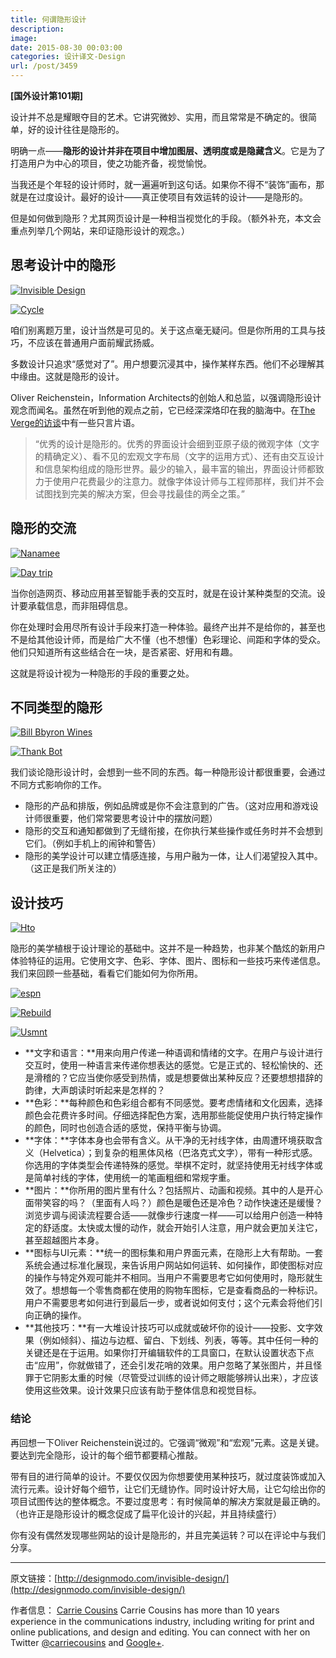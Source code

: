```yaml
---
title: 何谓隐形设计
description: 
image: 
date: 2015-08-30 00:03:00
categories: 设计译文-Design
url: /post/3459
---
```


**[国外设计第101期]**

设计并不总是耀眼夺目的艺术。它讲究微妙、实用，而且常常是不确定的。很简单，好的设计往往是隐形的。

明确一点——**隐形的设计并非在项目中增加图层、透明度或是隐藏含义**。它是为了打造用户为中心的项目，使之功能齐备，视觉愉悦。

当我还是个年轻的设计师时，就一遍遍听到这句话。如果你不得不“装饰”画布，那就是在过度设计。最好的设计——真正使项目有效运转的设计——是隐形的。

但是如何做到隐形？尤其网页设计是一种相当视觉化的手段。（额外补充，本文会重点列举几个网站，来印证隐形设计的观念。）

## 思考设计中的隐形

[![Invisible Design](http://designmodo.com/wp-content/uploads/2015/08/alchemy.jpg)](http://www.alchemy-digital.co.uk/)

[![Cycle](http://designmodo.com/wp-content/uploads/2015/08/cycle.jpg)](http://www.cyclebycycle.com/)

咱们别离题万里，设计当然是可见的。关于这点毫无疑问。但是你所用的工具与技巧，不应该在普通用户面前耀武扬威。

多数设计只追求“感觉对了”。用户想要沉浸其中，操作某样东西。他们不必理解其中缘由。这就是隐形的设计。

Oliver Reichenstein，Information Architects的创始人和总监，以强调隐形设计观念而闻名。虽然在听到他的观点之前，它已经深深烙印在我的脑海中。在[The Verge的访谈](http://www.theverge.com/2012/7/24/3177332/ia-oliver-reichenstein-writer-interview-good-design-is-invisible)中有一些只言片语。

> “优秀的设计是隐形的。优秀的界面设计会细到亚原子级的微观字体（文字的精确定义）、看不见的宏观文字布局（文字的运用方式）、还有由交互设计和信息架构组成的隐形世界。最少的输入，最丰富的输出，界面设计师都致力于使用户花费最少的注意力。就像字体设计师与工程师那样，我们并不会试图找到完美的解决方案，但会寻找最佳的两全之策。”

## 隐形的交流

[![Nanamee](http://designmodo.com/wp-content/uploads/2015/08/nanamee-e1440485288220.jpg)](https://www.nanamee.com/)

[![Day trip](http://designmodo.com/wp-content/uploads/2015/08/day-trip.jpg)](https://godaytrip.com/)

当你创造网页、移动应用甚至智能手表的交互时，就是在设计某种类型的交流。设计要承载信息，而非阻碍信息。

你在处理时会用尽所有设计手段来打造一种体验。最终产出并不是给你的，甚至也不是给其他设计师，而是给广大不懂（也不想懂）色彩理论、间距和字体的受众。他们只知道所有这些结合在一块，是否紧密、好用和有趣。

这就是将设计视为一种隐形的手段的重要之处。

## 不同类型的隐形

[![Bill Bbyron Wines](http://designmodo.com/wp-content/uploads/2015/08/byron.jpg)](http://billbyronwines.com/)

[![Thank Bot](http://designmodo.com/wp-content/uploads/2015/08/thank-bot-e1440485454644.jpg)](http://thankbot.com/)

我们谈论隐形设计时，会想到一些不同的东西。每一种隐形设计都很重要，会通过不同方式影响你的工作。

* 隐形的产品和排版，例如品牌或是你不会注意到的广告。（这对应用和游戏设计师很重要，他们常常要思考设计中的摆放问题）
* 隐形的交互和通知都做到了无缝衔接，在你执行某些操作或任务时并不会想到它们。（例如手机上的闹钟和警告）
* 隐形的美学设计可以建立情感连接，与用户融为一体，让人们渴望投入其中。（这正是我们所关注的）

## 设计技巧

[![Hto](http://designmodo.com/wp-content/uploads/2015/08/hto.jpg)](http://www.hto.ca/)

隐形的美学植根于设计理论的基础中。这并不是一种趋势，也非某个酷炫的新用户体验特征的运用。它使用文字、色彩、字体、图片、图标和一些技巧来传递信息。我们来回顾一些基础，看看它们能如何为你所用。

[![espn](http://designmodo.com/wp-content/uploads/2015/08/espn.jpg)](https://mediadistribution.espn.com/)

[![Rebuild](http://designmodo.com/wp-content/uploads/2015/08/rebuild.jpg)](http://www.rebuildingtogether-stl.org/#community)

[![Usmnt](http://designmodo.com/wp-content/uploads/2015/08/usmnt.jpg)](http://nextmatch.us/)

* **文字和语言：**用来向用户传递一种语调和情绪的文字。在用户与设计进行交互时，使用一种语言来传递你想表达的感觉。它是正式的、轻松愉快的、还是滑稽的？它应当使你感受到热情，或是想要做出某种反应？还要想想措辞的韵律，大声朗读时听起来是怎样的？
* **色彩：**每种颜色和色彩组合都有不同感觉。要考虑情绪和文化因素，选择颜色会花费许多时间。仔细选择配色方案，选用那些能促使用户执行特定操作的颜色，同时也创造合适的感觉，保持平衡与协调。
* **字体：**字体本身也会带有含义。从干净的无衬线字体，由周遭环境获取含义（Helvetica）；到复杂的粗黑体风格（巴洛克式文字），带有一种形式感。你选用的字体类型会传递特殊的感觉。举棋不定时，就坚持使用无衬线字体或是简单衬线的字体，使用统一的笔画粗细和常规字重。
* **图片：**你所用的图片里有什么？包括照片、动画和视频。其中的人是开心面带笑容的吗？（里面有人吗？）颜色是暖色还是冷色？动作快速还是缓慢？浏览步调与阅读流程要合适——就像步行速度一样——可以给用户创造一种特定的舒适度。太快或太慢的动作，就会开始引人注意，用户就会更加关注它，甚至超越图片本身。
* **图标与UI元素：**统一的图标集和用户界面元素，在隐形上大有帮助。一套系统会通过标准化展现，来告诉用户网站如何运转、如何操作，即使图标对应的操作与特定外观可能并不相同。当用户不需要思考它如何使用时，隐形就生效了。想想每一个零售商都在使用的购物车图标，它是查看商品的一种标识。用户不需要思考如何进行到最后一步，或者说如何支付；这个元素会将他们引向正确的操作。
* **其他技巧：**有一大堆设计技巧可以成就或破坏你的设计——投影、文字效果（例如倾斜）、描边与边框、留白、下划线、列表，等等。其中任何一种的关键还是在于运用。如果你打开编辑软件的工具窗口，在默认设置状态下点击“应用”，你就做错了，还会引发花哨的效果。用户忽略了某张图片，并且怪罪于它阴影太重的时候（尽管受过训练的设计师之眼能够辨认出来），才应该使用这些效果。设计效果只应该有助于整体信息和视觉目标。

### 结论

再回想一下Oliver Reichenstein说过的。它强调“微观”和“宏观”元素。这是关键。要达到完全隐形，设计的每个细节都要精心推敲。

带有目的进行简单的设计。不要仅仅因为你想要使用某种技巧，就过度装饰或加入流行元素。设计好每个细节，让它们无缝协作。同时设计好大局，让它勾绘出你的项目试图传达的整体概念。不要过度思考：有时候简单的解决方案就是最正确的。（也许正是隐形设计的概念促成了扁平化设计的兴起，并且持续盛行）

你有没有偶然发现哪些网站的设计是隐形的，并且完美运转？可以在评论中与我们分享。

---

原文链接：[http://designmodo.com/invisible-design/](http://designmodo.com/invisible-design/)

作者信息：
[Carrie Cousins](http://designmodo.com/author/carrie/)
Carrie Cousins has more than 10 years experience in the communications industry, including writing for print and online publications, and design and editing. You can connect with her on Twitter [@carriecousins](https://twitter.com/carriecousins) and [Google+](https://plus.google.com/+CarrieCousins?rel=author).
